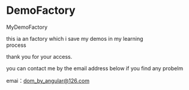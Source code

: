 DemoFactory
===========

MyDemoFactory

this ia an factory which i save my demos in my learning  
process

thank you for your access.

you can contact me by the email address below if you find any probelm

emai：dom_by_angular@126.com
